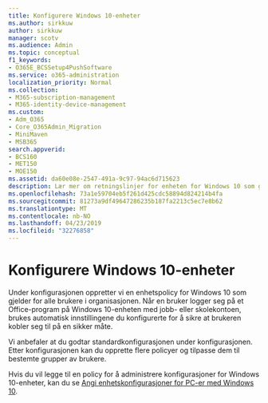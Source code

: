 ```yaml
---
title: Konfigurere Windows 10-enheter
ms.author: sirkkuw
author: sirkkuw
manager: scotv
ms.audience: Admin
ms.topic: conceptual
f1_keywords:
- O365E_BCSSetup4PushSoftware
ms.service: o365-administration
localization_priority: Normal
ms.collection:
- M365-subscription-management
- M365-identity-device-management
ms.custom:
- Adm_O365
- Core_O365Admin_Migration
- MiniMaven
- MSB365
search.appverid:
- BCS160
- MET150
- MOE150
ms.assetid: da60e08e-2547-491a-9c97-94ac6d715623
description: Lær mer om retningslinjer for enheten for Windows 10 som gjelder for alle brukere i organisasjonen.
ms.openlocfilehash: 73a1e59704eb5f261d425cdc58894d824214b4fa
ms.sourcegitcommit: 81273a9df49647286235b187fa2213c5ec7e8b62
ms.translationtype: MT
ms.contentlocale: nb-NO
ms.lasthandoff: 04/23/2019
ms.locfileid: "32276858"
---
```

# <a name="configure-windows-10-devices"></a>Konfigurere Windows 10-enheter

Under konfigurasjonen oppretter vi en enhetspolicy for Windows 10 som gjelder for alle brukere i organisasjonen. Når en bruker logger seg på et Office-program på Windows 10-enheten med jobb- eller skolekontoen, brukes automatisk innstillingene du konfigurerte for å sikre at brukeren kobler seg til på en sikker måte.
  
Vi anbefaler at du godtar standardkonfigurasjonen under konfigurasjonen. Etter konfigurasjonen kan du opprette flere policyer og tilpasse dem til bestemte grupper av brukere.
  
Hvis du vil legge til en policy for å administrere konfigurasjoner for Windows 10-enheter, kan du se [Angi enhetskonfigurasjoner for PC-er med Windows 10](protection-settings-for-windows-10-pcs.md).
  

